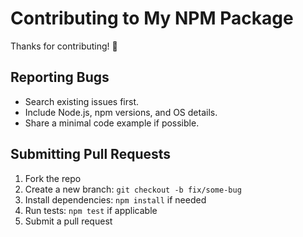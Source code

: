 # Contributing to My NPM Package

Thanks for contributing! 🎉

## Reporting Bugs
- Search existing issues first.
- Include Node.js, npm versions, and OS details.
- Share a minimal code example if possible.

## Submitting Pull Requests
1. Fork the repo
2. Create a new branch: `git checkout -b fix/some-bug`
3. Install dependencies: `npm install` if needed
4. Run tests: `npm test` if applicable
5. Submit a pull request
